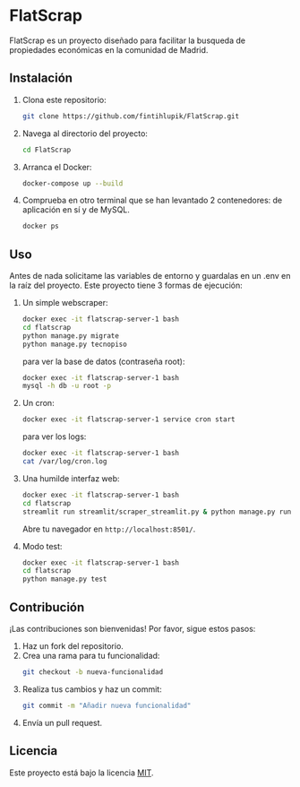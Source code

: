 # FlatScrap

FlatScrap es un proyecto diseñado para facilitar la busqueda de propiedades económicas en la comunidad de Madrid.

## Instalación

1. Clona este repositorio:
    ```bash
    git clone https://github.com/fintihlupik/FlatScrap.git
    ```
2. Navega al directorio del proyecto:
    ```bash
    cd FlatScrap
    ```
3. Arranca el Docker:
    ```bash
    docker-compose up --build
    ```
4. Comprueba en otro terminal que se han levantado 2 contenedores: de aplicación en sí y de MySQL.
    ```bash
    docker ps
    ```

## Uso

Antes de nada solicitame las variables de entorno y guardalas en un .env en la raíz del proyecto.
Este proyecto tiene 3 formas de ejecución:

1. Un simple webscraper:
    ```bash
    docker exec -it flatscrap-server-1 bash
    cd flatscrap
    python manage.py migrate
    python manage.py tecnopiso
    ```
    para ver la base de datos (contraseña root):
    ```bash
    docker exec -it flatscrap-server-1 bash
    mysql -h db -u root -p
    ```
2. Un cron:
    ```bash
    docker exec -it flatscrap-server-1 service cron start
    ```
    para ver los logs:
    ```bash
    docker exec -it flatscrap-server-1 bash
    cat /var/log/cron.log
    ```

3. Una humilde interfaz web:
    ```bash
    docker exec -it flatscrap-server-1 bash
    cd flatscrap
    streamlit run streamlit/scraper_streamlit.py & python manage.py runserver 0.0.0.0:8000
    ```
    Abre tu navegador en `http://localhost:8501/`.

4. Modo test:
    ```bash
    docker exec -it flatscrap-server-1 bash
    cd flatscrap
    python manage.py test 
    ```

## Contribución

¡Las contribuciones son bienvenidas! Por favor, sigue estos pasos:

1. Haz un fork del repositorio.
2. Crea una rama para tu funcionalidad:
    ```bash
    git checkout -b nueva-funcionalidad
    ```
3. Realiza tus cambios y haz un commit:
    ```bash
    git commit -m "Añadir nueva funcionalidad"
    ```
4. Envía un pull request.

## Licencia

Este proyecto está bajo la licencia [MIT](LICENSE).
